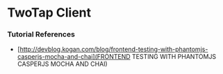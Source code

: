 # TwoTap Client

### Tutorial References

* [http://devblog.kogan.com/blog/frontend-testing-with-phantomjs-casperjs-mocha-and-chai](FRONTEND TESTING WITH PHANTOMJS CASPERJS MOCHA AND CHAI)